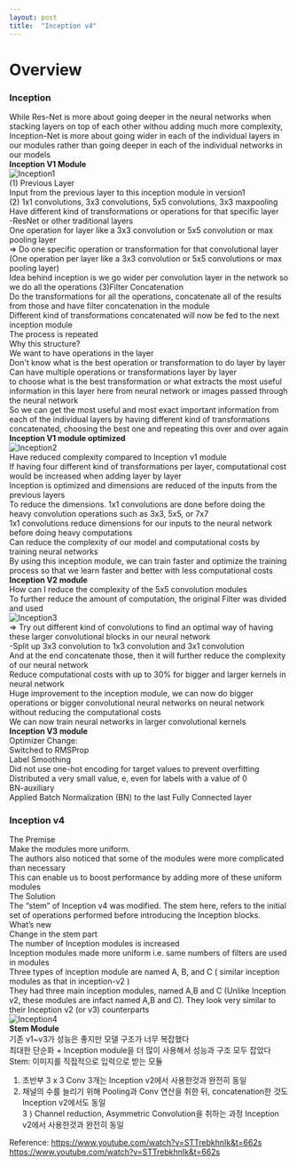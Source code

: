 ```yaml
---
layout: post
title:  "Inception v4"
---
```

# Overview
### Inception 
While Res-Net is more about going deeper in the neural networks when stacking layers on top of each other withou adding much more complexity,<br/>
Inception-Net is more about going wider in each of the individual layers in our modules rather than going deeper in each of the individual networks in our models <br/>
**Inception V1 Module** <br/>
![Inception1](https://github.com/growingpenguin/growingpenguin.github.io/assets/110277903/11aa8c34-901e-4903-a23f-198f0f47d408) <br/>
(1) Previous Layer <br/>
Input from the previous layer to this inception module in version1 <br/>
(2) 1x1 convolutions, 3x3 convolutions, 5x5 convolutions, 3x3 maxpooling <br/>
Have different kind of transformations or operations for that specific layer <br/>
-ResNet or other traditional layers  <br/>
One operation for layer like a 3x3 convolution or 5x5 convolution or max pooling layer <br/>
=> Do one specific operation or transformation for that convolutional layer <br/>
(One operation per layer like a 3x3 convolution or 5x5 convolutions or max pooling layer) <br/>
Idea behind inception is we go wider per convolution layer in the network so we do all the operations 
(3)Filter Concatenation <br/>
Do the transformations for all the operations, concatenate all of the results from those and have filter concatenation in the module <br/>
Different kind of transformations concatenated will now be fed to the next inception module <br/>
The process is repeated <br/>
Why this structure? <br/>
We want to have operations in the layer <br/>
Don't know what is the best operation or transformation to do layer by layer <br/>
Can have multiple operations or transformations layer by layer  <br/>
to choose what is the best transformation or what extracts the most useful information in this layer here from neural network or images passed through the neural network <br/>
So we can get the most useful and most exact important information from each of the individual layers by having different kind of transformations concatenated, choosing the best one and repeating this over and over again <br/>
**Inception V1 module optimized** <br/>
![Inception2](https://github.com/growingpenguin/growingpenguin.github.io/assets/110277903/312ac87a-7c2c-423b-9997-f201bfade615) <br/>
Have reduced complexity compared to Inception v1 module <br/>
If having four different kind of transformations per layer, computational cost would be increased when adding layer by layer <br/>
Inception is optimized and dimensions are reduced of the inputs from the previous layers <br/>
To reduce the dimensions. 1x1 convolutions are done before doing the heavy convolution operations such as 3x3, 5x5, or 7x7 <br/>
1x1 convolutions reduce dimensions for our inputs to the neural network before doing heavy computations <br/>
Can reduce the complexity of our model and computational costs by training neural networks <br/>
By using this inception module, we can train faster and optimize the training process so that we learn faster and better with less computational costs <br/>
**Inception V2 module** <br/>
How can I reduce the complexity of the 5x5 convolution modules <br/>
To further reduce the amount of computation, the original Filter was divided and used <br/>
![Inception3](https://github.com/growingpenguin/growingpenguin.github.io/assets/110277903/9608bb6f-a673-4341-a0d1-f9fec6d0c645) <br/>
=> Try out different kind of convolutions to find an optimal way of having these larger convolutional blocks in our neural network <br/>
-Split up 3x3 convolution to 1x3 convolution and 3x1 convolution <br/>
And at the end concatenate those, then it will further reduce the complexity of our neural network <br/>
Reduce computational costs with up to 30% for bigger and larger kernels in neural network <br/>
Huge improvement to the inception module, we can now do bigger operations or bigger convolutional neural networks on neural network <br/>
without reducing the computational costs <br/>
We can now train neural networks in larger convolutional kernels <br/>
**Inception V3 module** <br/>
Optimizer Change: <br/>
Switched to RMSProp <br/>
Label Smoothing <br/>
Did not use one-hot encoding for target values to prevent overfitting <br/>
Distributed a very small value, e, even for labels with a value of 0 <br/>
BN-auxiliary <br/>
Applied Batch Normalization (BN) to the last Fully Connected layer <br/>

### Inception v4
The Premise <br/>
Make the modules more uniform. <br/>
The authors also noticed that some of the modules were more complicated than necessary <br/>
This can enable us to boost performance by adding more of these uniform modules <br/>
The Solution <br/>
The “stem” of Inception v4 was modified. The stem here, refers to the initial set of operations performed before introducing the Inception blocks. <br/>
What’s new <br/>
Change in the stem part <br/>
The number of Inception modules is increased <br/>
Inception modules made more uniform i.e. same numbers of filters are used in modules <br/>
Three types of inception module are named A, B, and C ( similar inception modules as that in inception-v2 )<br/>
They had three main inception modules, named A,B and C (Unlike Inception v2, these modules are infact named A,B and C). They look very similar to their Inception v2 (or v3) counterparts <br/>
![Inception4](https://github.com/growingpenguin/growingpenguin.github.io/assets/110277903/707206cb-b7a1-4546-95fa-1b8de6d3ffb3) <br/>
**Stem Module** <br/> 
기존 v1~v3가 성능은 좋지만 모델 구조가 너무 복잡했다 <br/> 
최대한 단순화 + Inception module을 더 많이 사용해서 성능과 구조 모두 잡았다 <br/> 
Stem: 이미지를 직접적으로 입력으로 받는 모듈 <br/> 
1) 초반부 3 x 3 Conv 3개는 Inception v2에서 사용한것과 완전히 동일 <br/> 
2) 채널의 수를 늘리기 위해 Pooling과 Conv 연산을 취한 뒤, concatenation한 것도 Inception v2에서도 동일 <br/> 
3 ) Channel reduction, Asymmetric Convolution을 취하는 과정 Inception v2에서 사용한것과 완전히 동일 <br/> 





Reference: https://www.youtube.com/watch?v=STTrebkhnIk&t=662s <br/>
https://www.youtube.com/watch?v=STTrebkhnIk&t=662s <br/>
